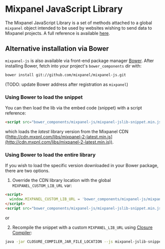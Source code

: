 # Mixpanel JavaScript Library
The Mixpanel JavaScript Library is a set of methods attached to a global `mixpanel` object
intended to be used by websites wishing to send data to Mixpanel projects. A full reference
is available [here](https://mixpanel.com/help/reference/javascript).

## Alternative installation via Bower
`mixpanel-js` is also available via front-end package manager [Bower](http://bower.io/). After installing Bower, fetch into your project's `bower_components` dir with:
```sh
bower install git://github.com/mixpanel/mixpanel-js.git
```
(TODO: update Bower address after registration as `mixpanel`)

### Using Bower to load the snippet
You can then load the lib via the embed code (snippet) with a script reference:
```html
<script src="bower_components/mixpanel-js/mixpanel-jslib-snippet.min.js"></script>
```
which loads the _latest_ library version from the Mixpanel CDN ([http://cdn.mxpnl.com/libs/mixpanel-2-latest.min.js](http://cdn.mxpnl.com/libs/mixpanel-2-latest.min.js)).

### Using Bower to load the entire library
If you wish to load the specific version downloaded in your Bower package, there are two options.

1) Override the CDN library location with the global `MIXPANEL_CUSTOM_LIB_URL` var:
```html
<script>
  window.MIXPANEL_CUSTOM_LIB_URL = 'bower_components/mixpanel-js/mixpanel.js';
</script>
<script src="bower_components/mixpanel-js/mixpanel-jslib-snippet.min.js"></script>
```
or

2) Recompile the snippet with a custom `MIXPANEL_LIB_URL` using [Closure Compiler](https://developers.google.com/closure/compiler/):
```sh
java -jar CLOSURE_COMPILER_JAR_FILE_LOCATION --js mixpanel-jslib-snippet.js --js_output_file mixpanel-jslib-snippet.min.js --compilation_level ADVANCED_OPTIMIZATIONS --define='MIXPANEL_LIB_URL="bower_components/mixpanel-js/mixpanel.js"'
```
